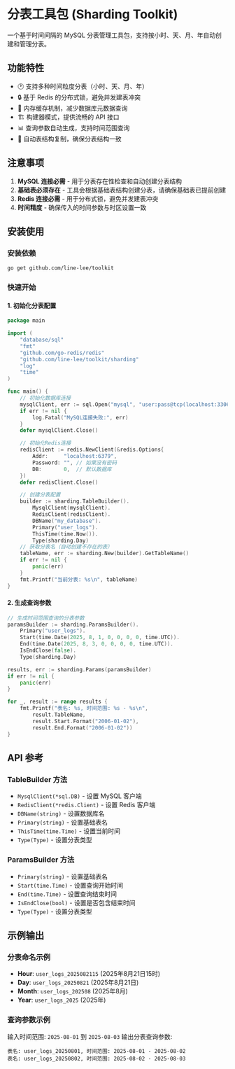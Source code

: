 # 分表工具包 (Sharding Toolkit)

一个基于时间间隔的 MySQL 分表管理工具包，支持按小时、天、月、年自动创建和管理分表。

## 功能特性

- 🕐 支持多种时间粒度分表（小时、天、月、年）
- 🔒 基于 Redis 的分布式锁，避免并发建表冲突
- 💾 内存缓存机制，减少数据库元数据查询
- 🏗️ 构建器模式，提供流畅的 API 接口
- 📊 查询参数自动生成，支持时间范围查询
- 🔧 自动表结构复制，确保分表结构一致

## 注意事项

1. **MySQL 连接必需** - 用于分表存在性检查和自动创建分表结构
2. **基础表必须存在** - 工具会根据基础表结构创建分表，请确保基础表已提前创建
3. **Redis 连接必需** - 用于分布式锁，避免并发建表冲突
4. **时间精度** - 确保传入的时间参数与时区设置一致

## 安装使用

### 安装依赖
```bash
go get github.com/line-lee/toolkit
```

### 快速开始

#### 1. 初始化分表配置

```go
package main

import (
	"database/sql"
	"fmt"
	"github.com/go-redis/redis"
	"github.com/line-lee/toolkit/sharding"
	"log"
	"time"
)

func main() {
	// 初始化数据库连接
	mysqlClient, err := sql.Open("mysql", "user:pass@tcp(localhost:3306)/my_database?parseTime=true")
	if err != nil {
		log.Fatal("MySQL连接失败:", err)
	}
	defer mysqlClient.Close()

	// 初始化Redis连接
	redisClient := redis.NewClient(&redis.Options{
		Addr:     "localhost:6379",
		Password: "", // 如果没有密码
		DB:       0,  // 默认数据库
	})
	defer redisClient.Close()

	// 创建分表配置
	builder := sharding.TableBuilder().
		MysqlClient(mysqlClient).
		RedisClient(redisClient).
		DBName("my_database").
		Primary("user_logs").
		ThisTime(time.Now()).
		Type(sharding.Day)
	// 获取分表名（自动创建不存在的表）
	tableName, err := sharding.New(builder).GetTableName()
	if err != nil {
		panic(err)
	}
	fmt.Printf("当前分表: %s\n", tableName)
}
```

#### 2. 生成查询参数
```go
// 生成时间范围查询的分表参数
paramsBuilder := sharding.ParamsBuilder().
    Primary("user_logs").
    Start(time.Date(2025, 8, 1, 0, 0, 0, 0, time.UTC)).
    End(time.Date(2025, 8, 3, 0, 0, 0, 0, time.UTC)).
    IsEndClose(false).
    Type(sharding.Day)

results, err := sharding.Params(paramsBuilder)
if err != nil {
    panic(err)
}

for _, result := range results {
    fmt.Printf("表名: %s, 时间范围: %s - %s\n", 
        result.TableName, 
        result.Start.Format("2006-01-02"),
        result.End.Format("2006-01-02"))
}
```

## API 参考

### TableBuilder 方法
- `MysqlClient(*sql.DB)` - 设置 MySQL 客户端
- `RedisClient(*redis.Client)` - 设置 Redis 客户端
- `DBName(string)` - 设置数据库名
- `Primary(string)` - 设置基础表名
- `ThisTime(time.Time)` - 设置当前时间
- `Type(Type)` - 设置分表类型

### ParamsBuilder 方法
- `Primary(string)` - 设置基础表名
- `Start(time.Time)` - 设置查询开始时间
- `End(time.Time)` - 设置查询结束时间
- `IsEndClose(bool)` - 设置是否包含结束时间
- `Type(Type)` - 设置分表类型

## 示例输出

### 分表命名示例
- **Hour**: `user_logs_2025082115` (2025年8月21日15时)
- **Day**: `user_logs_20250821` (2025年8月21日)
- **Month**: `user_logs_202508` (2025年8月)
- **Year**: `user_logs_2025` (2025年)

### 查询参数示例
输入时间范围: `2025-08-01` 到 `2025-08-03`
输出分表查询参数:
```
表名: user_logs_20250801, 时间范围: 2025-08-01 - 2025-08-02
表名: user_logs_20250802, 时间范围: 2025-08-02 - 2025-08-03
```


